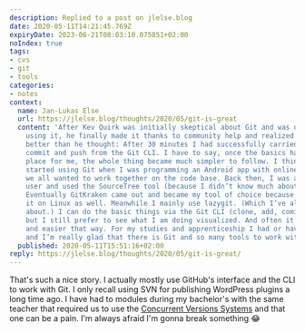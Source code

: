 ```yaml
---
description: Replied to a post on jlelse.blog
date: 2020-05-11T14:21:45.769Z
expiryDate: 2023-06-21T08:03:10.075851+02:00
noIndex: true
tags:
- cvs
- git
- tools
categories:
- notes
context:
  name: Jan-Lukas Else
  url: https://jlelse.blog/thoughts/2020/05/git-is-great
  content: 'After Kev Quirk was initially skeptical about Git and was desperate about
    using it, he finally made it thanks to community help and realized that Git is
    better than he thought: After 30 minutes I had successfully carried out my first
    commit and push from the Git CLI. I have to say, once the basics had clicked into
    place for me, the whole thing became much simpler to follow. I think I myself
    started using Git when I was programming an Android app with online friends and
    we all wanted to work together on the code base. Back then, I was a full Windows
    user and used the SourceTree tool (because I didn’t know much about the Git CLI).
    Eventually GitKraken came out and became my tool of choice because I could use
    it on Linux as well. Meanwhile I mainly use lazygit. (Which I’ve already written
    about.) I can do the basic things via the Git CLI (clone, add, comit, push, …),
    but I still prefer to see what I am doing visualized. And often it’s much faster
    and easier that way. For my studies and apprenticeship I had or have to use SVN
    and I’m really glad that there is Git and so many tools to work with Git…'
  published: 2020-05-11T15:51:16+02:00
reply: https://jlelse.blog/thoughts/2020/05/git-is-great/
---
```


That's such a nice story. I actually mostly use GitHub's interface and the CLI to work with Git. I only recall using SVN for publishing WordPress plugins a long time ago. I have had to modules during my bachelor's with the same teacher that required us to use the [Concurrent Versions Systems](https://en.wikipedia.org/wiki/Concurrent_Versions_System) and that one can be a pain. I'm always afraid I'm gonna break something 😂

